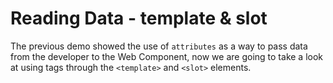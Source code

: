 # Reading Data - template & slot

The previous demo showed the use of `attributes` as a way to pass data from the developer to the Web Component, now we are going to take a look at using tags through the `<template>` and `<slot>` elements.